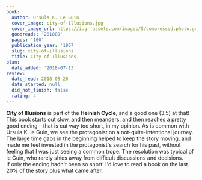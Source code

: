 ```yaml
---
book:
  author: Ursula K. Le Guin
  cover_image: city-of-illusions.jpg
  cover_image_url: https://i.gr-assets.com/images/S/compressed.photo.goodreads.com/books/1382955526l/201889._SX98_.jpg
  goodreads: '201889'
  pages: '160'
  publication_year: '1967'
  slug: city-of-illusions
  title: City of Illusions
plan:
  date_added: '2018-07-13'
review:
  date_read: 2018-08-20
  date_started: null
  did_not_finish: false
  rating: 4
---
```


**City of Illusions** is part of the **Heinish Cycle**, and a good one (3.5) at that! This book starts out slow, and then meanders, and then reaches a pretty good ending – that is cut way too short, in my opinion. As is common with Ursula K. le Guin, we see the protagonist on a not-quite-intentional journey. The large time gaps in the beginning helped to keep the story moving, and made me feel invested in the protagonist's search for his past, without feeling that I was just seeing a common trope. The resolution was typical of le Guin, who rarely shies away from difficult discussions and decisions.<br />If only the ending hadn't been so short! I'd love to read a book on the last 20% of the story plus what came after.

